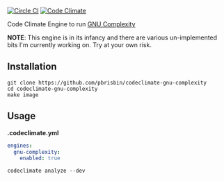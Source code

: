[![Circle CI](https://circleci.com/gh/pbrisbin/codeclimate-gnu-complexity.svg?style=svg)](https://circleci.com/gh/pbrisbin/codeclimate-gnu-complexity) [![Code Climate](https://codeclimate.com/github/pbrisbin/codeclimate-gnu-complexity/badges/gpa.svg)](https://codeclimate.com/github/pbrisbin/codeclimate-gnu-complexity)

Code Climate Engine to run [GNU Complexity][]

[GNU Complexity]: https://www.gnu.org/software/complexity/manual/complexity.html

**NOTE**: This engine is in its infancy and there are various un-implemented
bits I'm currently working on. Try at your own risk.

## Installation

```
git clone https://github.com/pbrisbin/codeclimate-gnu-complexity
cd codeclimate-gnu-complexity
make image
```

## Usage

**.codeclimate.yml**

```yml
engines:
  gnu-complexity:
    enabled: true
```

```
codeclimate analyze --dev
```
